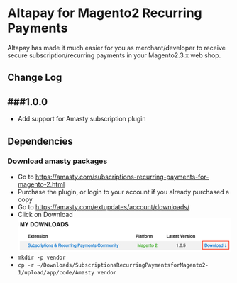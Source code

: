 # Altapay for Magento2 Recurring Payments

Altapay has made it much easier for you as merchant/developer to receive secure subscription/recurring payments in your Magento2.3.x web shop.

## Change Log

###1.0.0
---

- Add support for Amasty subscription plugin

## Dependencies

### Download amasty packages

- Go to https://amasty.com/subscriptions-recurring-payments-for-magento-2.html
- Purchase the plugin, or login to your account if you already purchased a copy
- Go to https://amasty.com/extupdates/account/downloads/
- Click on Download
![Download](docs/download-amasty.png)
- `mkdir -p vendor`
- `cp -r ~/Downloads/SubscriptionsRecurringPaymentsforMagento2-1/upload/app/code/Amasty vendor`